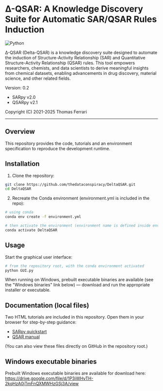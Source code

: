 # Δ-QSAR: A Knowledge Discovery Suite for Automatic SAR/QSAR Rules Induction

![Python](https://img.shields.io/badge/Python-100%25-green)

Δ-QSAR (Delta-QSAR) is a knowledge discovery suite designed to automate the induction of Structure-Activity Relationship (SAR) and Quantitative Structure-Activity Relationship (QSAR) rules. This tool empowers researchers, chemists, and data scientists to derive meaningful insights from chemical datasets, enabling advancements in drug discovery, material science, and other related fields.

Version: 0.2
- SARpy v2.0
- QSARpy v2.1

Copyright (C) 2021-2025 Thomas Ferrari

---

## Overview

This repository provides the code, tutorials and an environment specification to reproduce the development runtime. 

## Installation

1. Clone the repository:
```bash
git clone https://github.com/thedataconspiracy/DeltaQSAR.git
cd DeltaQSAR
```

2. Recreate the Conda environment (environment.yml is included in the repo):
```bash
# using conda
conda env create -f environment.yml

# then activate the environment (environment name is defined inside environment.yml; default: DeltaQSAR)
conda activate DeltaQSAR
```

## Usage

Start the graphical user interface:
```bash
# from the repository root, with the conda environment activated
python GUI.py
```

When running on Windows, prebuilt executable binaries are available (see the "Windows binaries" link below) — download and run the appropriate installer or executable.

## Documentation (local files)

Two HTML tutorials are included in this repository. Open them in your browser for step-by-step guidance:

- [SARpy quickstart](https://thedataconspiracy.github.io/DeltaQSAR/SARpy2_Quickstart.html)
- [QSAR manual](https://thedataconspiracy.github.io/DeltaQSAR/QSARpy2_Manual.html)

(You can also view these files directly on GitHub in the repository root.)

## Windows executable binaries

Prebuilt Windows executable binaries are available for download here:
https://drive.google.com/file/d/1P3iWHvTH-2kqHzA0jTmFnQXMWHzGSj3A/view

